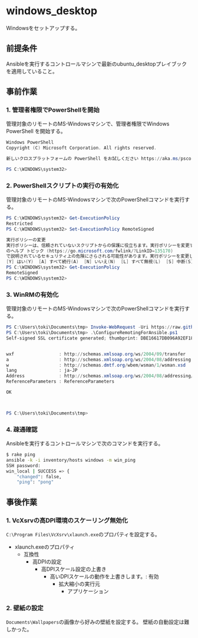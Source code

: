 windows_desktop
===============

Windowsをセットアップする。

前提条件
--------

Ansibleを実行するコントロールマシンで最新のubuntu_desktopプレイブック
を適用していること。

事前作業
--------

### 1. 管理者権限でPowerShellを開始

管理対象のリモートのMS-Windowsマシンで、管理者権限でWindows PowerShell
を開始する。

```powershell
Windows PowerShell
Copyright (C) Microsoft Corporation. All rights reserved.

新しいクロスプラットフォームの PowerShell をお試しください https://aka.ms/pscore6

PS C:\WINDOWS\system32>
```

### 2. PowerShellスクリプトの実行の有効化

管理対象のリモートのMS-Windowsマシンで次のPowerShellコマンドを実行する。

```powershell
PS C:\WINDOWS\system32> Get-ExecutionPolicy
Restricted
PS C:\WINDOWS\system32> Set-ExecutionPolicy RemoteSigned

実行ポリシーの変更
実行ポリシーは、信頼されていないスクリプトからの保護に役立ちます。実行ポリシーを変更すると、about_Execution_Policies
のヘルプ トピック (https://go.microsoft.com/fwlink/?LinkID=135170)
で説明されているセキュリティ上の危険にさらされる可能性があります。実行ポリシーを変更しますか?
[Y] はい(Y)  [A] すべて続行(A)  [N] いいえ(N)  [L] すべて無視(L)  [S] 中断(S)  [?] ヘルプ (既定値は "N"): Y
PS C:\WINDOWS\system32> Get-ExecutionPolicy
RemoteSigned
PS C:\WINDOWS\system32>

```

### 3. WinRMの有効化

管理対象のリモートのMS-Windowsマシンで次のPowerShellコマンドを実行する。

```powershell
PS C:\Users\toki\Documents\tmp> Invoke-WebRequest -Uri https://raw.githubusercontent.com/ansible/ansible/devel/examples/scripts/ConfigureRemotingForAnsible.ps1 -OutFile ConfigureRemotingForAnsible.ps1
PS C:\Users\toki\Documents\tmp> .\ConfigureRemotingForAnsible.ps1
Self-signed SSL certificate generated; thumbprint: DBE16617DB096A92EF18FE220AEBCFA86A1DC833


wxf                 : http://schemas.xmlsoap.org/ws/2004/09/transfer
a                   : http://schemas.xmlsoap.org/ws/2004/08/addressing
w                   : http://schemas.dmtf.org/wbem/wsman/1/wsman.xsd
lang                : ja-JP
Address             : http://schemas.xmlsoap.org/ws/2004/08/addressing/role/anonymous
ReferenceParameters : ReferenceParameters

OK



PS C:\Users\toki\Documents\tmp>
```

### 4. 疎通確認

Ansibleを実行するコントロールマシンで次のコマンドを実行する。

```sh
$ rake ping
ansible -k -i inventory/hosts windows -m win_ping
SSH password:
win_local | SUCCESS => {
    "changed": false,
    "ping": "pong"
```

事後作業
--------

### 1. VcXsrvの高DPI環境のスケーリング無効化

`C:\Program Files\VcXsrv\xlaunch.exe`のプロパティを設定する。

- xlaunch.exeのプロパティ
    - 互換性
        - 高DPIの設定
            - 高DPIスケール設定の上書き
                - 高いDPIスケールの動作を上書きします。: 有効
                    - 拡大縮小の実行元
                        - アプリケーション

### 2. 壁紙の設定

`Documents\Wallpapers`の画像から好みの壁紙を設定する。
壁紙の自動設定は難しかった。
